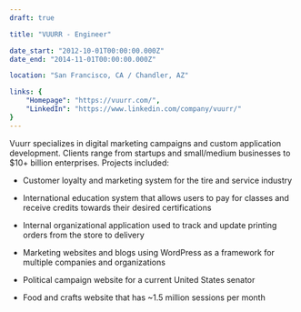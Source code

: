 ```yaml
---
draft: true

title: "VUURR - Engineer"

date_start: "2012-10-01T00:00:00.000Z"
date_end: "2014-11-01T00:00:00.000Z"

location: "San Francisco, CA / Chandler, AZ"

links: {
	"Homepage": "https://vuurr.com/",
	"LinkedIn": "https://www.linkedin.com/company/vuurr/"
}
---
```


Vuurr specializes in digital marketing campaigns and custom application development. Clients range from startups and small/medium businesses to $10+ billion enterprises. Projects included:

- Customer loyalty and marketing system for the tire and service industry

- International education system that allows users to pay for classes and receive credits towards their desired certifications

- Internal organizational application used to track and update printing orders from the store to delivery

- Marketing websites and blogs using WordPress as a framework for multiple companies and
organizations

- Political campaign website for a current United States senator

- Food and crafts website that has ~1.5 million sessions per month